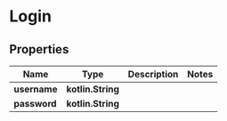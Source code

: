 
# Login

## Properties
| Name | Type | Description | Notes |
| ------------ | ------------- | ------------- | ------------- |
| **username** | **kotlin.String** |  |  |
| **password** | **kotlin.String** |  |  |



